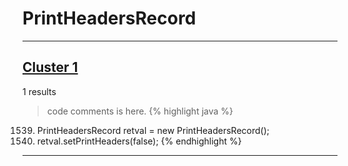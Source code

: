 # PrintHeadersRecord

***

## [Cluster 1](./1)
1 results
> code comments is here.
{% highlight java %}
1539. PrintHeadersRecord retval = new PrintHeadersRecord();
1541. retval.setPrintHeaders(false);
{% endhighlight %}

***

